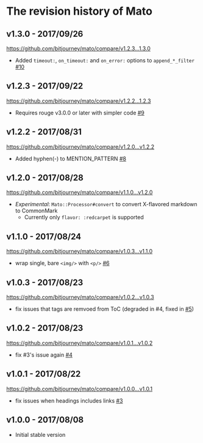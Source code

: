 # The revision history of Mato

## v1.3.0 - 2017/09/26

https://github.com/bitjourney/mato/compare/v1.2.3...1.3.0

* Added `timeout:`, `on_timeout:` and `on_error:` options to `append_*_filter` [#10](https://github.com/bitjourney/mato/pull/10)


## v1.2.3 - 2017/09/22

https://github.com/bitjourney/mato/compare/v1.2.2...1.2.3

* Requires rouge v3.0.0 or later with simpler code [#9](https://github.com/bitjourney/mato/pull/9)

## v1.2.2 - 2017/08/31

https://github.com/bitjourney/mato/compare/v1.2.0...v1.2.2

* Added hyphen(-) to MENTION_PATTERN [#8](https://github.com/bitjourney/mato/pull/8)

## v1.2.0 - 2017/08/28

https://github.com/bitjourney/mato/compare/v1.1.0...v1.2.0

* *Experimental*: `Mato::Processor#convert` to convert X-flavored markdown to CommonMark
  * Currently only `flavor: :redcarpet` is supported

## v1.1.0 - 2017/08/24

https://github.com/bitjourney/mato/compare/v1.0.3...v1.1.0

* wrap single, bare `<img/>` with `<p/>` [#6](https://github.com/bitjourney/mato/pull/6)

## v1.0.3 - 2017/08/23

https://github.com/bitjourney/mato/compare/v1.0.2...v1.0.3

* fix issues that tags are remvoed from ToC (degraded in #4, fixed in [#5](https://github.com/bitjourney/mato/pull/5))

## v1.0.2 - 2017/08/23

https://github.com/bitjourney/mato/compare/v1.0.1...v1.0.2

* fix #3's issue again [#4](https://github.com/bitjourney/mato/pull/4)

## v1.0.1 - 2017/08/22

https://github.com/bitjourney/mato/compare/v1.0.0...v1.0.1

* fix issues when headings includes links [#3](https://github.com/bitjourney/mato/pull/3)

## v1.0.0 - 2017/08/08

* Initial stable version
